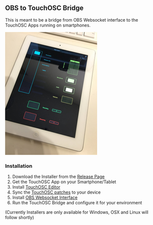 ## OBS to TouchOSC Bridge

This is meant to be a bridge from OBS Websocket interface to the TouchOSC Apps running on
smartphones.

<img src="docs/ipad.jpeg" width="300">

### Installation

1. Download the Installer from the [Release Page](https://github.com/dunkelstern/OBS-TouchOSC/releases/)
2. Get the TouchOSC App on your Smartphone/Tablet
3. Install [TouchOSC Editor](https://hexler.net/products/touchosc)
4. Sync the [TouchOSC patches](https://github.com/dunkelstern/OBS-TouchOSC/tree/master/TouchOSC%20Patches) to your device
5. Install [OBS Websocket Interface](https://github.com/Palakis/obs-websocket/releases/)
6. Run the TouchOSC Bridge and configure it for your environment

(Currently Installers are only available for Windows, OSX and Linux will follow shortly)
